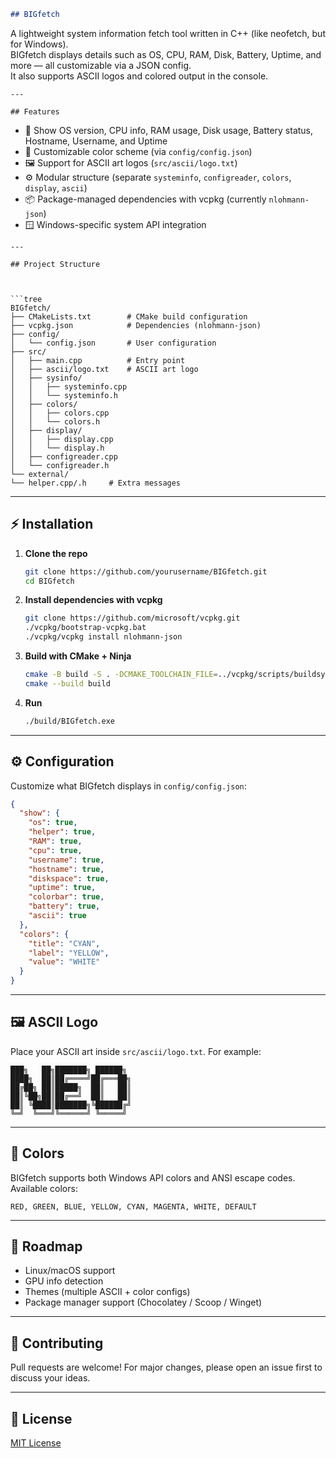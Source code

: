 ```markdown
## BIGfetch

```
A lightweight system information fetch tool written in C++ (like neofetch, but for Windows).  
BIGfetch displays details such as OS, CPU, RAM, Disk, Battery, Uptime, and more — all customizable via a JSON config.  
It also supports ASCII logos and colored output in the console.
```
---

## Features

```
- 🔹 Show OS version, CPU info, RAM usage, Disk usage, Battery status, Hostname, Username, and Uptime  
- 🎨 Customizable color scheme (via `config/config.json`)  
- 🖼️ Support for ASCII art logos (`src/ascii/logo.txt`)  
- ⚙️ Modular structure (separate `systeminfo`, `configreader`, `colors`, `display`, `ascii`)  
- 📦 Package-managed dependencies with vcpkg (currently `nlohmann-json`)  
- 🪟 Windows-specific system API integration  
```
---

## Project Structure



```tree
BIGfetch/
├── CMakeLists.txt        # CMake build configuration
├── vcpkg.json            # Dependencies (nlohmann-json)
├── config/
│   └── config.json       # User configuration
├── src/
│   ├── main.cpp          # Entry point
│   ├── ascii/logo.txt    # ASCII art logo
│   ├── sysinfo/
│   │   ├── systeminfo.cpp
│   │   └── systeminfo.h
│   ├── colors/
│   │   ├── colors.cpp
│   │   └── colors.h
│   ├── display/
│   │   ├── display.cpp
│   │   └── display.h
│   ├── configreader.cpp
│   └── configreader.h
└── external/
└── helper.cpp/.h     # Extra messages
```

---

## ⚡ Installation


1. **Clone the repo**
   ```bash
   git clone https://github.com/yourusername/BIGfetch.git
   cd BIGfetch
   ```

2. **Install dependencies with vcpkg**
   ```bash
   git clone https://github.com/microsoft/vcpkg.git
   ./vcpkg/bootstrap-vcpkg.bat
   ./vcpkg/vcpkg install nlohmann-json
   ```

3. **Build with CMake + Ninja**
   ```bash
   cmake -B build -S . -DCMAKE_TOOLCHAIN_FILE=../vcpkg/scripts/buildsystems/vcpkg.cmake -G Ninja
   cmake --build build
   ```

4. **Run**
   ```bash
   ./build/BIGfetch.exe
   ```

---

## ⚙️ Configuration

Customize what BIGfetch displays in `config/config.json`:

```json
{
  "show": {
    "os": true,
    "helper": true,
    "RAM": true,
    "cpu": true,
    "username": true,
    "hostname": true,
    "diskspace": true,
    "uptime": true,
    "colorbar": true,
    "battery": true,
    "ascii": true
  },
  "colors": {
    "title": "CYAN",
    "label": "YELLOW",
    "value": "WHITE"
  }
}
```

---

## 🖼️ ASCII Logo

Place your ASCII art inside `src/ascii/logo.txt`.
For example:

```
███╗   ██╗███████╗ ██████╗ 
████╗  ██║██╔════╝██╔═══██╗
██╔██╗ ██║█████╗  ██║   ██║
██║╚██╗██║██╔══╝  ██║   ██║
██║ ╚████║███████╗╚██████╔╝
╚═╝  ╚═══╝╚══════╝ ╚═════╝ 
```

---

## 🎨 Colors

BIGfetch supports both Windows API colors and ANSI escape codes.
Available colors:

```
RED, GREEN, BLUE, YELLOW, CYAN, MAGENTA, WHITE, DEFAULT
```

---

## 🔮 Roadmap

* Linux/macOS support
* GPU info detection
* Themes (multiple ASCII + color configs)
* Package manager support (Chocolatey / Scoop / Winget)

---

## 🤝 Contributing

Pull requests are welcome!
For major changes, please open an issue first to discuss your ideas.

---

## 📄 License

[MIT License](LICENSE)
```
